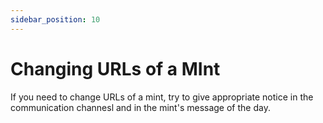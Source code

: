 ```yaml
---
sidebar_position: 10
---
```


# Changing URLs of a MInt

If you need to change URLs of a mint, try to give appropriate notice in the communication channesl and in the mint's message of the day.
